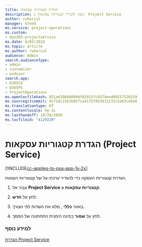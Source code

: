 ```yaml
---
title: הגדרת קטגוריות עסקאות
description: כיצד להגדיר קטגוריות עסקאות ב- Project Service
author: ruhercul
manager: kfend
ms.service: project-operations
ms.custom:
- dyn365-projectservice
ms.date: 8/03/2018
ms.topic: article
ms.author: ruhercul
audience: Admin
search.audienceType:
- admin
- customizer
- enduser
search.app:
- D365CE
- D365PS
- ProjectOperations
ms.openlocfilehash: 851ad1984b099df81915fc8374eed09157526329
ms.sourcegitcommit: 4cf1dc1561b92fca4175f0b3813133c5e63ce8e6
ms.translationtype: HT
ms.contentlocale: he-IL
ms.lasthandoff: 10/28/2020
ms.locfileid: "4129229"
---
```

# <a name="configure-transaction-categories-project-service"></a>הגדרת קטגוריות עסקאות (Project Service)

[!INCLUDE[cc-applies-to-psa-app-1x-2x](../includes/cc-applies-to-psa-app-1x-2x.md)]

הגדרת קטגוריות העסקה כדי להגדיר ערכת-על של קטגוריות הוצאות.  
  
1.  עבור אל **Project Service > קטגוריות עסקאות**.  
  
2.  לחץ על **חדש**.  
  
3.  באזור **כללי** , מלא את השדות לפי הצורך.  
  
4.  לחץ על **שמור** בפינה הימנית התחתונה של המסך.  
  
### <a name="see-also"></a>למידע נוסף  
 [הגדרת Project Service](../psa/configure.md)
